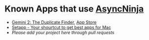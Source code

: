# Known Apps that use [AsyncNinja](https://github.com/AsyncNinja/AsyncNinja)

* [Gemini 2: The Duplicate Finder](https://macpaw.com/gemini), [App Store](https://itunes.apple.com/ua/app/gemini-2-the-duplicate-finder/id1090488118)
* [Setapp - Your shourtcut to get best apps for Mac](https://setapp.com)
* *Please add your project here through pull requests*
